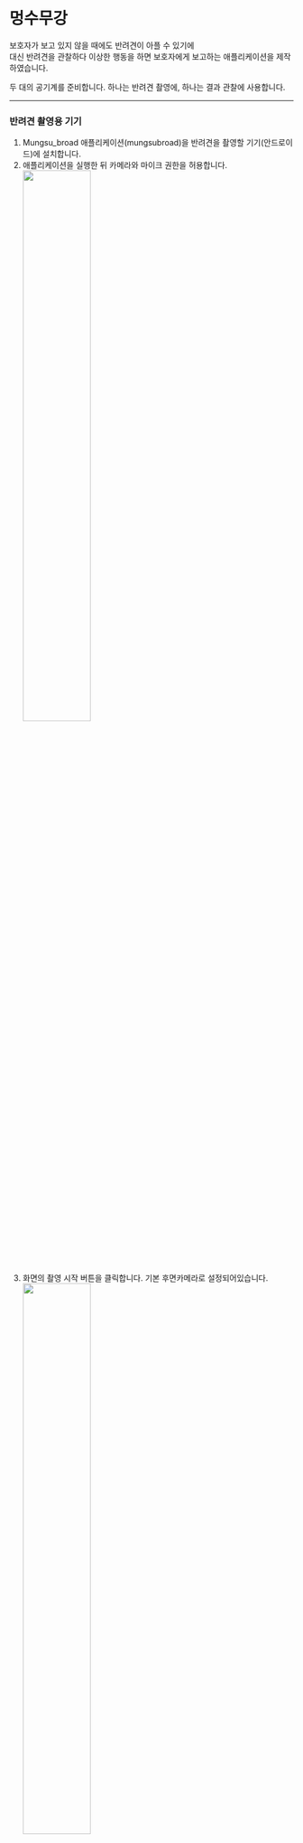# 멍수무강

보호자가 보고 있지 않을 때에도 반려견이 아플 수 있기에<br>
대신 반려견을 관찰하다 이상한 행동을 하면 보호자에게 보고하는 애플리케이션을 제작하였습니다.

두 대의 공기계를 준비합니다. 하나는 반려견 촬영에, 하나는 결과 관찰에 사용합니다.

---

### 반려견 촬영용 기기
1. Mungsu_broad 애플리케이션(mungsubroad)을 반려견을 촬영할 기기(안드로이드)에 설치합니다.
1. 애플리케이션을 실행한 뒤 카메라와 마이크 권한을 허용합니다.<br>
   <img src="https://user-images.githubusercontent.com/79102271/172516679-06474499-93d3-4494-9315-261dbd826442.jpg" width="50%" height="50%">
3. 화면의 촬영 시작 버튼을 클릭합니다. 기본 후면카메라로 설정되어있습니다.<br>
   <img src="https://user-images.githubusercontent.com/79102271/172516711-98bd8e9f-2325-473a-927f-4d4e16814906.jpg" width="50%" height="50%">
5. 반려견의 행동위치를 최대한 반영한 위치에 공기계를 설치합니다. 오랜 시간 촬영할 경우 배터리가 부족하지 않게 확인해주세요.

---

### 반려견 모습 및 리포트 확인용 기기
1. Mungsu_report 애플리케이션(멍수무강)을 반려견의 모습과 행동 기록을 관찰할 기기(안드로이드)에 설치합니다.
1. 애플리케이션을 실행하면 '반려견 보기'와 이전 행동 기록이 담긴 '반려견 일기'로 구성된 영상 보기 화면이 나옵니다.
   - 촬영용 앱의 촬영 시작을 누르지 않으면 반려견 보기 화면의 재생을 눌러도 활성화되지 않습니다.<br>
   <img src="https://user-images.githubusercontent.com/79102271/172518103-43835847-4f9f-403a-b670-deb1e25c5b2b.jpg" width="30%" height="30%">

1. 반려견의 오늘 하루, 주간, 월간의 활동량, 당일의 식사/음수, 배변, 짖음, 이상행동, 활동량 등이 궁금하다면 데일리 리포트 화면으로 넘어가 확인할 수 있습니다.
   - 상단 그래프는 반려견의 활동 시간을 보여줍니다. 일간 / 주간 / 월간을 탭하여 선택한 기간의 반려견의 활동량을 볼 수 있습니다.<br>
      <img src="https://user-images.githubusercontent.com/79102271/172518488-01eb8506-0421-4ea9-afba-b87272f19459.jpg" width="30%" height="30%">
   - 그래프 하단 4개의 버튼은 누르면 버튼에 적힌 활동이 오늘 몇 번 발견되었는지를 보여줍니다.<br>
      <img src="https://user-images.githubusercontent.com/79102271/172518560-0f228cc3-a3c2-417d-af9e-cade07254530.jpg" width="30%" height="30%">
   - 멍수무강의 코멘트는 지난 기록과 오늘의 행동을 비교하여 가감 정도를 보여줍니다.
1. 설정화면에서는 실시간 영상의 서버 정보를 확인할 수 있습니다. 고유 수집 서버와 스트림 키는 aws ivs 채널 생성시 제공됩니다.
